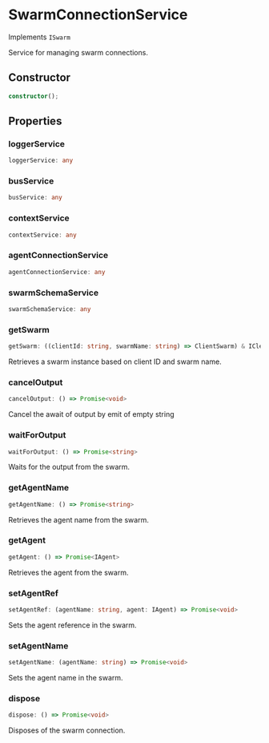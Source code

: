 # SwarmConnectionService

Implements `ISwarm`

Service for managing swarm connections.

## Constructor

```ts
constructor();
```

## Properties

### loggerService

```ts
loggerService: any
```

### busService

```ts
busService: any
```

### contextService

```ts
contextService: any
```

### agentConnectionService

```ts
agentConnectionService: any
```

### swarmSchemaService

```ts
swarmSchemaService: any
```

### getSwarm

```ts
getSwarm: ((clientId: string, swarmName: string) => ClientSwarm) & IClearableMemoize<string> & IControlMemoize<string, ClientSwarm>
```

Retrieves a swarm instance based on client ID and swarm name.

### cancelOutput

```ts
cancelOutput: () => Promise<void>
```

Cancel the await of output by emit of empty string

### waitForOutput

```ts
waitForOutput: () => Promise<string>
```

Waits for the output from the swarm.

### getAgentName

```ts
getAgentName: () => Promise<string>
```

Retrieves the agent name from the swarm.

### getAgent

```ts
getAgent: () => Promise<IAgent>
```

Retrieves the agent from the swarm.

### setAgentRef

```ts
setAgentRef: (agentName: string, agent: IAgent) => Promise<void>
```

Sets the agent reference in the swarm.

### setAgentName

```ts
setAgentName: (agentName: string) => Promise<void>
```

Sets the agent name in the swarm.

### dispose

```ts
dispose: () => Promise<void>
```

Disposes of the swarm connection.
